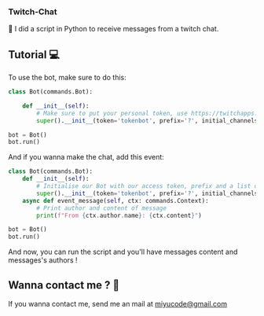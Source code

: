 ### Twitch-Chat

📜 I did a script in Python to receive messages from a twitch chat.

## Tutorial 💻

To use the bot, make sure to do this:

```py
class Bot(commands.Bot):

    def __init__(self):
        # Make sure to put your personal token, use https://twitchapps.com/tmi/ for generate a random token.
        super().__init__(token='tokenbot', prefix='?', initial_channels=['channelname'])

bot = Bot()
bot.run()
```

And if you wanna make the chat, add this event:

```py
class Bot(commands.Bot):
    def __init__(self):
        # Initialise our Bot with our access token, prefix and a list of channels to join on boot...
        super().__init__(token='tokenbot', prefix='?', initial_channels=['channelname'])
    async def event_message(self, ctx: commands.Context):
        # Print author and content of message
        print(f"From {ctx.author.name}: {ctx.content}")

bot = Bot()
bot.run()
```

And now, you can run the script and you'll have messages content and messages's authors !


## Wanna contact me ? 🤔

If you wanna contact me, send me an mail at miyucode@gmail.com
